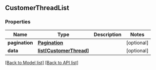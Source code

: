 ## CustomerThreadList

### Properties
Name | Type | Description | Notes
------------ | ------------- | ------------- | -------------
**pagination** | [**Pagination**](#Pagination) |  | [optional] 
**data** | [**list[CustomerThread]**](#CustomerThread) |  | [optional] 

[[Back to Model list]](#documentation-for-models) [[Back to API list]](#documentation-for-api-endpoints)


